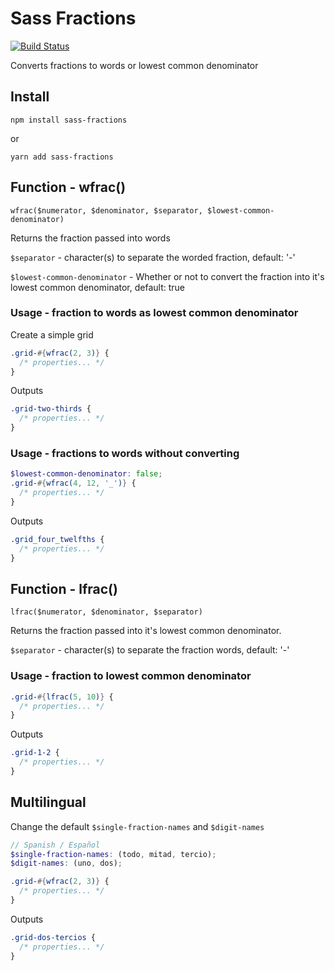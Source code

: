 # Sass Fractions

[![Build Status](https://travis-ci.org/jackmcpickle/sass-fractions.svg?branch=master)](https://travis-ci.org/jackmcpickle/sass-fractions)

Converts fractions to words or lowest common denominator

## Install

`npm install sass-fractions`

or

`yarn add sass-fractions`

## Function - wfrac()

`wfrac($numerator, $denominator, $separator, $lowest-common-denominator)`

Returns the fraction passed into words

`$separator` -  character(s) to separate the worded fraction, default: '-'

`$lowest-common-denominator` - Whether or not to convert the fraction into it's lowest common denominator, default: true

### Usage - fraction to words as lowest common denominator

Create a simple grid

```scss
.grid-#{wfrac(2, 3)} {
  /* properties... */
}
```
Outputs

```css
.grid-two-thirds {
  /* properties... */
}
```

### Usage - fractions to words without converting

```scss
$lowest-common-denominator: false;
.grid-#{wfrac(4, 12, '_')} {
  /* properties... */
}
```

Outputs

```css
.grid_four_twelfths {
  /* properties... */
}
```

## Function - lfrac()

`lfrac($numerator, $denominator, $separator)`

Returns the fraction passed into it's lowest common denominator.

`$separator` -  character(s) to separate the fraction words, default: '-'


### Usage - fraction to lowest common denominator

```scss
.grid-#{lfrac(5, 10)} {
  /* properties... */
}
```

Outputs 

```css
.grid-1-2 {
  /* properties... */
}
```

## Multilingual

Change the default `$single-fraction-names` and `$digit-names`

```scss
// Spanish / Español
$single-fraction-names: (todo, mitad, tercio);
$digit-names: (uno, dos);

.grid-#{wfrac(2, 3)} {
  /* properties... */
}

```

Outputs

```css
.grid-dos-tercios {
  /* properties... */
}
```
